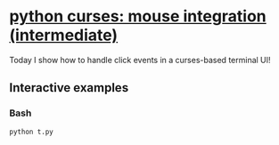 # [python curses: mouse integration (intermediate)](https://youtu.be/OQ20a6CIamM)

Today I show how to handle click events in a curses-based terminal UI!

## Interactive examples

### Bash

```bash
python t.py
```
